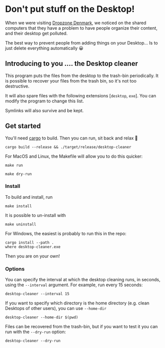 # Don't put stuff on the Desktop!

When we were visiting [Dropzone Denmark](https://www.dropzonedenmark.dk/en),
we noticed on the shared computers that they have a problem to have people
organize their content, and their desktop get polluted.

The best way to prevent people from adding things on your Desktop...
Is to just delete everything automatically 😀

## Introducing to you .... the Desktop cleaner

This program puts the files from the desktop to the trash-bin periodically.
It is possible to recover your files from the trash bin, so it's not too destructive.

It will also spare files with the following extensions [`desktop`, `exe`]. 
You can modify the program to change this list.

Symlinks will also survive and be kept.

## Get started

You'll need [cargo](https://www.rust-lang.org/tools/install) to build.
Then you can run, sit back and relax 🙂

```console
cargo build --release && ./target/release/desktop-cleaner
```

For MacOS and Linux, the Makefile will allow you to do this quicker: 

```console
make run
```

```console
make dry-run
```

### Install

To build and install, run 

```console
make install
```

It is possible to un-install with 

```console
make uninstall
```

For Windows, the easiest is probably to run this in the repo:

```console
cargo install --path .
where desktop-cleaner.exe
```

Then you are on your own! 

### Options

You can specify the interval at which the desktop cleaning runs, in seconds,
using the `--interval` argument. For example, run every 15 seconds:

```console
desktop-cleaner --interval 15
```

If you want to specify which directory is the home directory
(e.g. clean Desktops of other users), you can use `--home-dir`

```console
desktop-cleaner --home-dir $(pwd)
```

Files can be recovered from the trash-bin, but if you want to test it you can 
run with the `--dry-run` option:

```console
desktop-cleaner --dry-run
```

